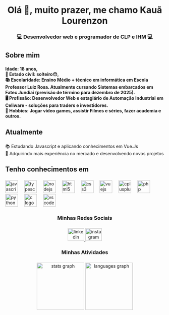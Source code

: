 <br clear="both">

<h1 align="center">Olá 👋, muito prazer, me chamo Kauã Lourenzon</h1>

###

<h3 align="center">💻 Desenvolvedor web e programador de CLP e IHM 💻</h3>

###

<h2 align="left">Sobre mim</h2>

###

<h4 align="left">Idade: 18 anos,<br>💏 Estado civil: solteiro😔,<br>📚 Escolaridade: Ensino Médio + técnico em informática em Escola Professor Luiz Rosa. Atualmente cursando Sistemas embarcados em Fatec Jundiaí (previsão de término para dezembro de 2025).<br>🖥 Profissão: Desenvolvedor Web e estagiário de Automação Industrial em Celiware - soluções para traders e investidores.<br>🎲 Hobbies: Jogar vídeo games, assistir Filmes e séries, fazer academia e outros.</h4>

###

<h2 align="left">Atualmente</h2>

###

<p align="left">📚 Estudando Javascript e aplicando conhecimentos em Vue.Js<br>🎯 Adquirindo mais experiência no mercado e desenvolvendo novos projetos</p>

###

<h2 align="left">Tenho conhecimentos em</h2>

###

<div align="left">
  <img src="https://cdn.jsdelivr.net/gh/devicons/devicon/icons/javascript/javascript-original.svg" height="40" alt="javascript logo"  />
  <img width="12" />
  <img src="https://cdn.jsdelivr.net/gh/devicons/devicon/icons/typescript/typescript-original.svg" height="40" alt="typescript logo"  />
  <img width="12" />
  <img src="https://cdn.jsdelivr.net/gh/devicons/devicon/icons/nodejs/nodejs-original.svg" height="40" alt="nodejs logo"  />
  <img width="12" />
  <img src="https://cdn.jsdelivr.net/gh/devicons/devicon/icons/html5/html5-original.svg" height="40" alt="html5 logo"  />
  <img width="12" />
  <img src="https://cdn.jsdelivr.net/gh/devicons/devicon/icons/css3/css3-original.svg" height="40" alt="css3 logo"  />
  <img width="12" />
  <img src="https://cdn.jsdelivr.net/gh/devicons/devicon/icons/vuejs/vuejs-original.svg" height="40" alt="vuejs logo"  />
  <img width="12" />
  <img src="https://cdn.jsdelivr.net/gh/devicons/devicon/icons/cplusplus/cplusplus-original.svg" height="40" alt="cplusplus logo"  />
  <img width="12" />
  <img src="https://cdn.jsdelivr.net/gh/devicons/devicon/icons/php/php-original.svg" height="40" alt="php logo"  />
  <img width="12" />
  <img src="https://cdn.jsdelivr.net/gh/devicons/devicon/icons/python/python-original.svg" height="40" alt="python logo"  />
  <img width="12" />
  <img src="https://cdn.jsdelivr.net/gh/devicons/devicon/icons/c/c-original.svg" height="40" alt="c logo"  />
  <img width="12" />
  <img src="https://cdn.jsdelivr.net/gh/devicons/devicon/icons/vscode/vscode-original.svg" height="40" alt="vscode logo"  />
</div>

###

<h3 align="center">Minhas Redes Sociais</h3>

###

<div align="center">
  <a href="https://www.linkedin.com/in/kau%C3%A3-lourenzon/" target="_blank">
    <img src="https://raw.githubusercontent.com/maurodesouza/profile-readme-generator/master/src/assets/icons/social/linkedin/default.svg" width="52" height="40" alt="linkedin logo"  />
  </a>
  <a href="https://www.instagram.com/kaualourenzon/" target="_blank">
    <img src="https://raw.githubusercontent.com/maurodesouza/profile-readme-generator/master/src/assets/icons/social/instagram/default.svg" width="52" height="40" alt="instagram logo"  />
  </a>
</div>

###

<h3 align="center">Minhas Atividades</h3>

###

<div align="center">
  <img src="https://github-readme-stats.vercel.app/api?username=KauaLourenzon&hide_title=false&hide_rank=false&show_icons=true&include_all_commits=true&count_private=true&disable_animations=false&theme=dracula&locale=en&hide_border=false&order=1" height="150" alt="stats graph"  />
  <img src="https://github-readme-stats.vercel.app/api/top-langs?username=KauaLourenzon&locale=en&hide_title=false&layout=compact&card_width=320&langs_count=5&theme=dracula&hide_border=false&order=2" height="150" alt="languages graph"  />
</div>

###
